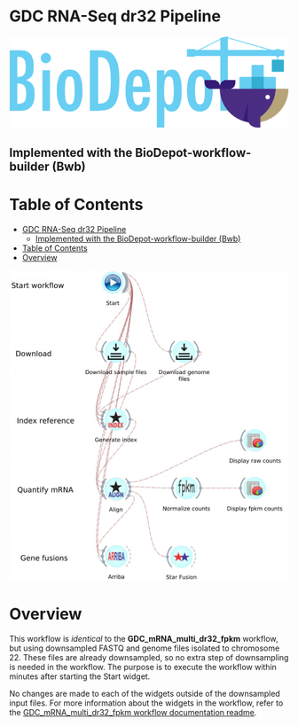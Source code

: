 # GDC RNA-Seq dr32 Pipeline

![logo](images/logo.png)

## Implemented with the BioDepot-workflow-builder (Bwb)

# Table of Contents

- [GDC RNA-Seq dr32 Pipeline](#gdc-rna-seq-dr32-pipeline)
  - [Implemented with the BioDepot-workflow-builder (Bwb)](#implemented-with-the-biodepot-workflow-builder-bwb)
- [Table of Contents](#table-of-contents)
- [Overview](#overview)

![workflow](images/workflow.png)

# Overview

This workflow is _identical_ to the **GDC_mRNA_multi_dr32_fpkm** workflow, but using downsampled FASTQ and genome files isolated to chromosome 22. These files are already downsampled, so no extra step of downsampling is needed in the workflow. The purpose is to execute the workflow within minutes after starting the Start widget.

No changes are made to each of the widgets outside of the downsampled input files.
 For more information about the widgets in the workflow, refer to the [GDC_mRNA_multi_dr32_fpkm workflow documentation readme](../GDC_mRNA_multi_dr32_fpkm/).
